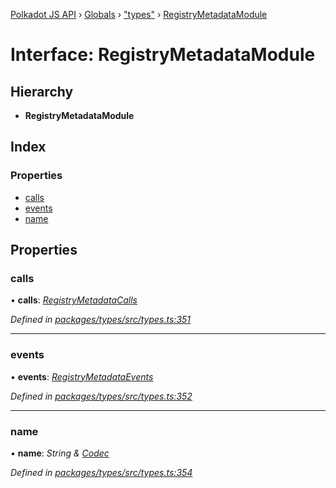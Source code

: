 [Polkadot JS API](../README.md) › [Globals](../globals.md) › ["types"](../modules/_types_.md) › [RegistryMetadataModule](_types_.registrymetadatamodule.md)

# Interface: RegistryMetadataModule

## Hierarchy

* **RegistryMetadataModule**

## Index

### Properties

* [calls](_types_.registrymetadatamodule.md#calls)
* [events](_types_.registrymetadatamodule.md#events)
* [name](_types_.registrymetadatamodule.md#name)

## Properties

###  calls

• **calls**: *[RegistryMetadataCalls](_types_.registrymetadatacalls.md)*

*Defined in [packages/types/src/types.ts:351](https://github.com/polkadot-js/api/blob/cc4a4607f1/packages/types/src/types.ts#L351)*

___

###  events

• **events**: *[RegistryMetadataEvents](_types_.registrymetadataevents.md)*

*Defined in [packages/types/src/types.ts:352](https://github.com/polkadot-js/api/blob/cc4a4607f1/packages/types/src/types.ts#L352)*

___

###  name

• **name**: *String & [Codec](_types_.codec.md)*

*Defined in [packages/types/src/types.ts:354](https://github.com/polkadot-js/api/blob/cc4a4607f1/packages/types/src/types.ts#L354)*
